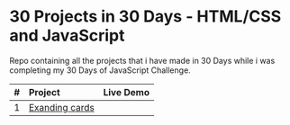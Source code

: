 # 30 Projects in 30 Days - HTML/CSS and JavaScript


Repo containing all the projects that i have made in 30 Days while i was  completing my 30 Days of JavaScript Challenge.




| # | Project | Live Demo |
|:--|:--------|:----------|
|1|[Exanding cards]()|
